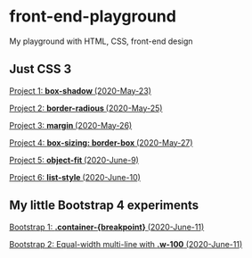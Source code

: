 # front-end-playground

My playground with HTML, CSS, front-end design

<h2> Just CSS 3</h2>

[Project 1: <b> box-shadow </b> (2020-May-23)](https://github.com/trinafirefox/cssplayground/tree/master/2020-May-23rd)

[Project 2: <b> border-radious </b> (2020-May-25)](https://github.com/trinafirefox/cssplayground/tree/master/2020-May-25th)

[Project 3: <b> margin </b> (2020-May-26)](https://github.com/trinafirefox/cssplayground/tree/master/2020-May-26th)

[Project 4: <b> box-sizing: border-box </b> (2020-May-27)](https://github.com/trinafirefox/cssplayground/tree/master/2020-May-27th)

[Project 5: <b> object-fit </b> (2020-June-9)](https://github.com/trinafirefox/cssplayground/tree/master/2020-June-9th)

[Project 6: <b> list-style </b> (2020-June-10)](https://github.com/trinafirefox/cssplayground/tree/master/2020-June-10th)

<h2> My little Bootstrap 4 experiments </h2>

[Bootstrap 1: <b> .container-{breakpoint} </b> (2020-June-11)](https://github.com/trinafirefox/cssplayground/tree/master/2020-June-11th)

[Bootstrap 2: Equal-width multi-line with <b>.w-100</b> (2020-June-11)](https://github.com/trinafirefox/cssplayground/tree/master/2020-June-12th)
